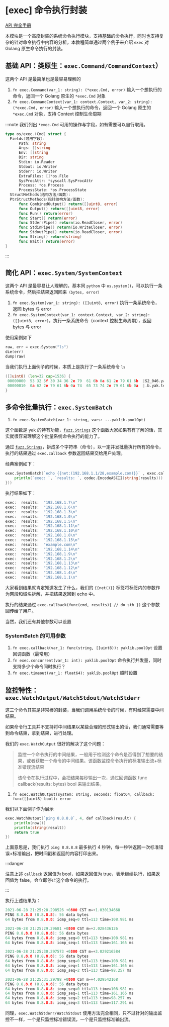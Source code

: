
# [exec] 命令执行封装

[API 完全手册](/api-manual/api/exec)

本模块是一个高度封装的系统命令执行模块，支持基础的命令执行，同时也支持复杂的针对命令执行中内容的分析，本教程简单通过两个例子来介绍 `exec` 对 Golang 原生命令执行的封装。

## 基础 API：类原生：`exec.Command/CommandContext`）

这两个 API 是最简单也是最容易理解的

1. `fn exec.Command(var_1: string): (*exec.Cmd, error)` 输入一个想执行的命令，返回一个 Golang 原生的 `*exec.Cmd` 对象
1. `fn exec.CommandContext(var_1: context.Context, var_2: string): (*exec.Cmd, error)` 输入一个想执行的命令，返回一个 Golang
   原生的 `*exec.Cmd` 对象，支持 Context 控制生命周期

:::note 我们列出 `*exec.Cmd` 可用的操作与字段，如有需要可以自行取用。

```go
type os/exec.(Cmd) struct {
  Fields(可用字段): 
      Path: string  
      Args: []string  
      Env: []string  
      Dir: string  
      Stdin: io.Reader  
      Stdout: io.Writer  
      Stderr: io.Writer  
      ExtraFiles: []*os.File  
      SysProcAttr: *syscall.SysProcAttr  
      Process: *os.Process  
      ProcessState: *os.ProcessState  
  StructMethods(结构方法/函数): 
  PtrStructMethods(指针结构方法/函数): 
      func CombinedOutput() return([]uint8, error) 
      func Output() return([]uint8, error) 
      func Run() return(error) 
      func Start() return(error) 
      func StderrPipe() return(io.ReadCloser, error) 
      func StdinPipe() return(io.WriteCloser, error) 
      func StdoutPipe() return(io.ReadCloser, error) 
      func String() return(string) 
      func Wait() return(error) 
}
```

:::

## 简化 API：`exec.System/SystemContext`

这两个 API 是最容易让人理解的，基本同 `python` 中 `os.system()`，可以执行一条系统命令，然后把结果返回回来`（bytes, error）`

1. `fn exec.System(var_1: string): ([]uint8, error)` 执行一条系统命令，返回 bytes 与 error
1. `fn exec.SystemContext(var_1: context.Context, var_2: string): ([]uint8, error)`，执行一条系统命令（context 控制生命周期），返回 bytes 与 error

使用案例如下

```go
raw, err = exec.System("ls")
die(err)
dump(raw)
```

当我们执行上面例子的时候，本质上是执行了一条系统命令 `ls`

```go
([]uint8) (len=32 cap=1536) {
 00000000  53 32 5f 30 34 36 2e 79  61 6b 0a 61 2e 79 61 6b  |S2_046.yak.a.yak|
 00000010  0a 62 2e 79 61 6b 0a 74  65 73 74 2e 79 61 6b 0a  |.b.yak.test.yak.|
}
```

## 多命令批量执行：`exec.SystemBatch`

1. `fn exec.SystemBatch(var_1: string, vars: ...yaklib.poolOpt)`

这个函数是 yak 的特有功能，[`fuzz.Strings`](/api-manual/api/fuzz#fuzzstrings) 这个函数大家如果有有了解的话，其实就很容易理解这个批量系统命令执行的能力了。

通过 [`fuzz.Strings`](/api-manual/api/fuzz#fuzzstrings)，拆成多个字符串（命令），以一定并发批量执行所有的命令，执行的结果通过 `exec.callback` 参数返回结果交给用户处理。

经典案例如下：

```go
exec.SystemBatch(`echo {{net:(192.168.1.1/28,example.com)}}` , exec.callback(func(cmd, results){
    println(`exec: `, `results: `, codec.EncodeASCII(string(results)))
}))
```

执行结果如下：

```go
exec:  results:  "192.168.1.7\n"
exec:  results:  "192.168.1.6\n"
exec:  results:  "192.168.1.3\n"
exec:  results:  "192.168.1.0\n"
exec:  results:  "192.168.1.5\n"
exec:  results:  "192.168.1.11\n"
exec:  results:  "192.168.1.10\n"
exec:  results:  "192.168.1.8\n"
exec:  results:  "192.168.1.15\n"
exec:  results:  "example.com\n"
exec:  results:  "192.168.1.14\n"
exec:  results:  "192.168.1.9\n"
exec:  results:  "192.168.1.2\n"
exec:  results:  "192.168.1.13\n"
exec:  results:  "192.168.1.12\n"
exec:  results:  "192.168.1.4\n"
exec:  results:  "192.168.1.1\n"
```

大家看到结果就肯定知道发生了什么，我们的 `{{net()}}` 标签将标签内的参数作为网段和域名拆解，并把结果返回到 echo 中。

执行的结果通过 `exec.callback(func(cmd, results){ // do sth })` 这个参数回传给了用户。

当然，我们还有其他参数可以设置

### SystemBatch 的可用参数

1. `fn exec.callback(var_1: func(string, []uint8)): yaklib.poolOpt` 设置回调函数（最常用） 
1. `fn exec.concurrent(var_1: int): yaklib.poolOpt` 命令执行并发量，同时支持多少个命令同时执行？
1. `fn exec.timeout(var_1: float64): yaklib.poolOpt` 超时设置

## 监控特性：`exec.WatchOutput/WatchStdout/WatchStderr`

这三个命令其实是非常棒的封装，当我们调用系统命令的时候，有时经常需要中间结果。

如果命令行工具并不支持将中间结果以某些合理的形式输出的话，我们通常需要等到命令结束，拿到结果，进行处理。

我们的 `exec.WatchOutput` 很好的解决了这个问题：

> 监控一个命令执行的中间结果，一般用于检测这个命令是否得到了想要的结果，或者获取一个命令的中间结果。该函数监控命令执行的标准输出流+标准错误流结果
> 
> 该命令在执行过程中，会把结果每秒输出一次，通过回调函数 func callback(results: bytes) bool 来输出结果，

1. `fn exec.WatchOutput(system: string, seconds: float64, callback: func([]uint8) bool): error`

我们以下面例子作为展示

```go
exec.WatchOutput(`ping 8.8.8.8`, 4, def callback(result) {
    println(now())
    println(string(result))
    return true
})
```

上面意思是，我们执行 `ping 8.8.8.8` 最多执行 4 秒钟，每一秒钟返回一次标准错误+标准输出，把时间戳和返回的内容打印出来。

:::danger

注意上述 `callback` 返回值为 bool，如果返回值为 true，表示继续执行，如果返回值为 false，会立即停止这个命令的执行。

:::

执行上述结果为：

```go
2021-06-28 21:25:28.298526 +0800 CST m=+1.030134668
PING 8.8.8.8 (8.8.8.8): 56 data bytes
64 bytes from 8.8.8.8: icmp_seq=0 ttl=113 time=108.981 ms

2021-06-28 21:25:29.29681 +0800 CST m=+2.028436126
PING 8.8.8.8 (8.8.8.8): 56 data bytes
64 bytes from 8.8.8.8: icmp_seq=0 ttl=113 time=108.981 ms
64 bytes from 8.8.8.8: icmp_seq=1 ttl=113 time=161.165 ms

2021-06-28 21:25:30.297573 +0800 CST m=+3.029216584
PING 8.8.8.8 (8.8.8.8): 56 data bytes
64 bytes from 8.8.8.8: icmp_seq=0 ttl=113 time=108.981 ms
64 bytes from 8.8.8.8: icmp_seq=1 ttl=113 time=161.165 ms
64 bytes from 8.8.8.8: icmp_seq=2 ttl=113 time=98.257 ms

2021-06-28 21:25:31.29788 +0800 CST m=+4.029542168
PING 8.8.8.8 (8.8.8.8): 56 data bytes
64 bytes from 8.8.8.8: icmp_seq=0 ttl=113 time=108.981 ms
64 bytes from 8.8.8.8: icmp_seq=1 ttl=113 time=161.165 ms
64 bytes from 8.8.8.8: icmp_seq=2 ttl=113 time=98.257 ms
64 bytes from 8.8.8.8: icmp_seq=3 ttl=113 time=117.291 ms

```

同理，`exec.WatchStderr/WatchStdout` 使用方法完全相同，只不过针对的输出监控不一样，一个是只监控标准错误流，一个是只监控标准输出流。